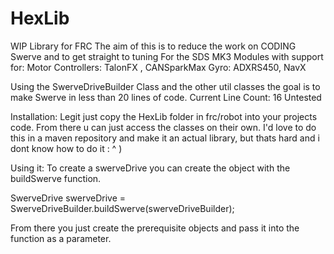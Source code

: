 # HexLib
WIP Library for FRC
The aim of this is to reduce the work on CODING Swerve and to get straight to tuning
For the SDS MK3 Modules with support for:
Motor Controllers: TalonFX , CANSparkMax
Gyro: ADXRS450, NavX

Using the SwerveDriveBuilder Class and the other util classes the goal is to make Swerve in less than 20 lines of code.
Current Line Count: 16
Untested

Installation:
Legit just copy the HexLib folder in frc/robot into your projects code.
From there u can just access the classes on their own.
I'd love to do this in a maven repository and make it an actual library, but thats hard and i dont know how to do it : ^  )

Using it:
To create a swerveDrive you can create the object with the buildSwerve function.

SwerveDrive swerveDrive = SwerveDriveBuilder.buildSwerve(swerveDriveBuilder);

From there you just create the prerequisite objects and pass it into the function as a parameter.

